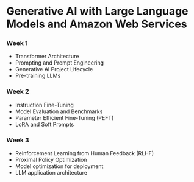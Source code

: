 # Generative AI with Large Language Models and Amazon Web Services

### Week 1
- Transformer Architecture
- Prompting and Prompt Engineering
- Generative AI Project Lifecycle
- Pre-training LLMs

### Week 2
- Instruction Fine-Tuning
- Model Evaluation and Benchmarks
- Parameter Efficient Fine-Tuning (PEFT)
- LoRA and Soft Prompts

### Week 3
- Reinforcement Learning from Human Feedback (RLHF)
- Proximal Policy Optimization
- Model optimization for deployment
- LLM application architecture
